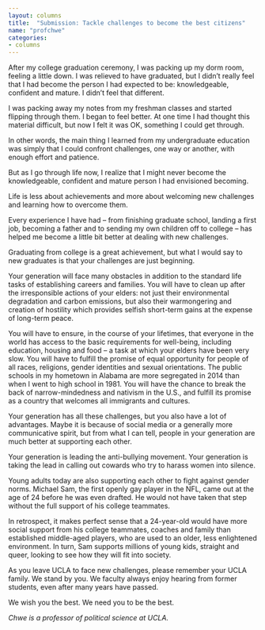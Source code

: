 ```yaml
---
layout: columns
title:  "Submission: Tackle challenges to become the best citizens"
name: "profchwe"
categories:
- columns
---
```


After my college graduation ceremony, I was packing up my dorm room, feeling a little down. I was relieved to have graduated, but I didn’t really feel that I had become the person I had expected to be: knowledgeable, confident and mature. I didn’t feel that different.

I was packing away my notes from my freshman classes and started flipping through them. I began to feel better. At one time I had thought this material difficult, but now I felt it was OK, something I could get through. 

In other words, the main thing I learned from my undergraduate education was simply that I could confront challenges, one way or another, with enough effort and patience.

But as I go through life now, I realize that I might never become the knowledgeable, confident and mature person I had envisioned becoming.

Life is less about achievements and more about welcoming new challenges and learning how to overcome them.

Every experience I have had – from finishing graduate school, landing a first job, becoming a father and to sending my own children off to college – has helped me become a little bit better at dealing with new challenges. 

Graduating from college is a great achievement, but what I would say to new graduates is that your challenges are just beginning.

Your generation will face many obstacles in addition to the standard life tasks of establishing careers and families. You will have to clean up after the irresponsible actions of your elders: not just their environmental degradation and carbon emissions, but also their warmongering and creation of hostility which provides selfish short-term gains at the expense of long-term peace.

You will have to ensure, in the course of your lifetimes, that everyone in the world has access to the basic requirements for well-being, including education, housing and food – a task at which your elders have been very slow. You will have to fulfill the promise of equal opportunity for people of all races, religions, gender identities and sexual orientations. The public schools in my hometown in Alabama are more segregated in 2014 than when I went to high school in 1981. You will have the chance to break the back of narrow-mindedness and nativism in the U.S., and fulfill its promise as a country that welcomes all immigrants and cultures.

Your generation has all these challenges, but you also have a lot of advantages. Maybe it is because of social media or a generally more communicative spirit, but from what I can tell, people in your generation are much better at supporting each other.

Your generation is leading the anti-bullying movement. Your generation is taking the lead in calling out cowards who try to harass women into silence.

Young adults today are also supporting each other to fight against gender norms. Michael Sam, the first openly gay player in the NFL, came out at the age of 24 before he was even drafted. He would not have taken that step without the full support of his college teammates.

In retrospect, it makes perfect sense that a 24-year-old would have more social support from his college teammates, coaches and family than established middle-aged players, who are used to an older, less enlightened environment. In turn, Sam supports millions of young kids, straight and queer, looking to see how they will fit into society.

As you leave UCLA to face new challenges, please remember your UCLA family. We stand by you. We faculty always enjoy hearing from former students, even after many years have passed.

We wish you the best. We need you to be the best.

*Chwe is a professor of political science at UCLA.*

